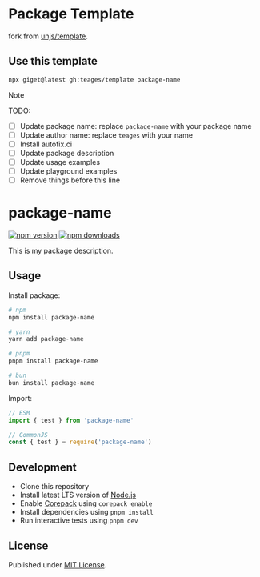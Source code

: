 # Package Template

fork from [unjs/template](https://github.com/unjs/template).

## Use this template

```bash
npx giget@latest gh:teages/template package-name
```

> [!NOTE]
> TODO:
> - [ ] Update package name: replace `package-name` with your package name
> - [ ] Update author name: replace `teages` with your name
> - [ ] Install autofix.ci
> - [ ] Update package description
> - [ ] Update usage examples
> - [ ] Update playground examples
> - [ ] Remove things before this line

# package-name

[![npm version][npm-version-src]][npm-version-href]
[![npm downloads][npm-downloads-src]][npm-downloads-href]

<!-- [![bundle][bundle-src]][bundle-href] -->
<!-- [![Codecov][codecov-src]][codecov-href] -->

This is my package description.

## Usage

Install package:

```sh
# npm
npm install package-name

# yarn
yarn add package-name

# pnpm
pnpm install package-name

# bun
bun install package-name
```

Import:

```js
// ESM
import { test } from 'package-name'

// CommonJS
const { test } = require('package-name')
```

## Development

- Clone this repository
- Install latest LTS version of [Node.js](https://nodejs.org/en/)
- Enable [Corepack](https://github.com/nodejs/corepack) using `corepack enable`
- Install dependencies using `pnpm install`
- Run interactive tests using `pnpm dev`

## License

Published under [MIT License](./LICENSE).

<!-- Badges -->

[npm-version-src]: https://img.shields.io/npm/v/package-name?style=flat&color=blue
[npm-version-href]: https://npmjs.com/package/package-name
[npm-downloads-src]: https://img.shields.io/npm/dm/package-name?style=flat&color=blue
[npm-downloads-href]: https://npmjs.com/package/package-name

<!-- [codecov-src]: https://img.shields.io/codecov/c/gh/Teages/package-name/main?style=flat&color=blue
[codecov-href]: https://codecov.io/gh/Teages/package-name

[bundle-src]: https://img.shields.io/bundlephobia/minzip/package-name?style=flat&color=blue
[bundle-href]: https://bundlephobia.com/result?p=package-name -->
